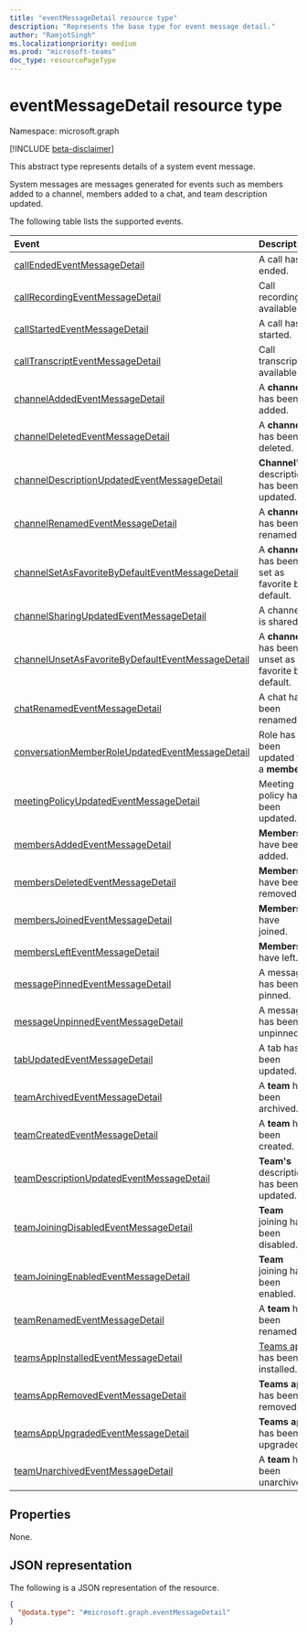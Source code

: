 ```yaml
---
title: "eventMessageDetail resource type"
description: "Represents the base type for event message detail."
author: "RamjotSingh"
ms.localizationpriority: medium
ms.prod: "microsoft-teams"
doc_type: resourcePageType
---
```


# eventMessageDetail resource type

Namespace: microsoft.graph

[!INCLUDE [beta-disclaimer](../../includes/beta-disclaimer.md)]

This abstract type represents details of a system event message.

System messages are messages generated for events such as members added to a channel, members added to a chat, and team description updated.

The following table lists the supported events.

| Event | Description |
| :---- | :---------- |
| [callEndedEventMessageDetail](../resources/callendedeventmessagedetail.md) | A call has ended. |
| [callRecordingEventMessageDetail](../resources/callrecordingeventmessagedetail.md) | Call recording is available. |
| [callStartedEventMessageDetail](../resources/callstartedeventmessagedetail.md) | A call has started. |
| [callTranscriptEventMessageDetail](../resources/calltranscripteventmessagedetail.md) | Call transcript is available. |
| [channelAddedEventMessageDetail](../resources/channeladdedeventmessagedetail.md) | A **channel** has been added. |
| [channelDeletedEventMessageDetail](../resources/channeldeletedeventmessagedetail.md) | A **channel** has been deleted. |
| [channelDescriptionUpdatedEventMessageDetail](../resources/channeldescriptionupdatedeventmessagedetail.md) | **Channel's** description has been updated. |
| [channelRenamedEventMessageDetail](../resources/channelrenamedeventmessagedetail.md) | A **channel** has been renamed. |
| [channelSetAsFavoriteByDefaultEventMessageDetail](../resources/channelsetasfavoritebydefaulteventmessagedetail.md) | A **channel** has been set as favorite by default. |
| [channelSharingUpdatedEventMessageDetail](../resources/channelSharingUpdatedEventMessageDetail.md) | A channel is shared. |
| [channelUnsetAsFavoriteByDefaultEventMessageDetail](../resources/channelunsetasfavoritebydefaulteventmessagedetail.md) | A **channel** has been unset as favorite by default. |
| [chatRenamedEventMessageDetail](../resources/chatrenamedeventmessagedetail.md) | A chat has been renamed. |
| [conversationMemberRoleUpdatedEventMessageDetail](../resources/conversationmemberroleupdatedeventmessagedetail.md) | Role has been updated for a **member**. |
| [meetingPolicyUpdatedEventMessageDetail](../resources/meetingpolicyupdatedeventmessagedetail.md) | Meeting policy has been updated. |
| [membersAddedEventMessageDetail](../resources/membersaddedeventmessagedetail.md) | **Members** have been added. |
| [membersDeletedEventMessageDetail](../resources/membersdeletedeventmessagedetail.md) | **Members** have been removed. |
| [membersJoinedEventMessageDetail](../resources/membersjoinedeventmessagedetail.md) | **Members** have joined. |
| [membersLeftEventMessageDetail](../resources/memberslefteventmessagedetail.md) | **Members** have left. |
| [messagePinnedEventMessageDetail](../resources/messagepinnedeventmessagedetail.md) | A message has been pinned. |
| [messageUnpinnedEventMessageDetail](../resources/messageunpinnedeventmessagedetail.md) | A message has been unpinned. |
| [tabUpdatedEventMessageDetail](../resources/tabupdatedeventmessagedetail.md) | A tab has been updated. |
| [teamArchivedEventMessageDetail](../resources/teamarchivedeventmessagedetail.md) | A **team** has been archived. |
| [teamCreatedEventMessageDetail](../resources/teamcreatedeventmessagedetail.md) | A **team** has been created. |
| [teamDescriptionUpdatedEventMessageDetail](../resources/teamdescriptionupdatedeventmessagedetail.md) | **Team's** description has been updated. |
| [teamJoiningDisabledEventMessageDetail](../resources/teamjoiningdisabledeventmessagedetail.md) | **Team** joining has been disabled. |
| [teamJoiningEnabledEventMessageDetail](../resources/teamjoiningenabledeventmessagedetail.md) | **Team** joining has been enabled. |
| [teamRenamedEventMessageDetail](../resources/teamrenamedeventmessagedetail.md) | A **team** has been renamed. |
| [teamsAppInstalledEventMessageDetail](../resources/teamsappinstalledeventmessagedetail.md) | [Teams app](../resources/teamsapp.md) has been installed. |
| [teamsAppRemovedEventMessageDetail](../resources/teamsappremovedeventmessagedetail.md) | **Teams app** has been removed. |
| [teamsAppUpgradedEventMessageDetail](../resources/teamsappupgradedeventmessagedetail.md) | **Teams app** has been upgraded. |
| [teamUnarchivedEventMessageDetail](../resources/teamunarchivedeventmessagedetail.md) | A **team** has been unarchived. |

## Properties
None.



## JSON representation
The following is a JSON representation of the resource.
<!-- {
  "blockType": "resource",
  "@odata.type": "microsoft.graph.eventMessageDetail"
}
-->
``` json
{
  "@odata.type": "#microsoft.graph.eventMessageDetail"
}
```

